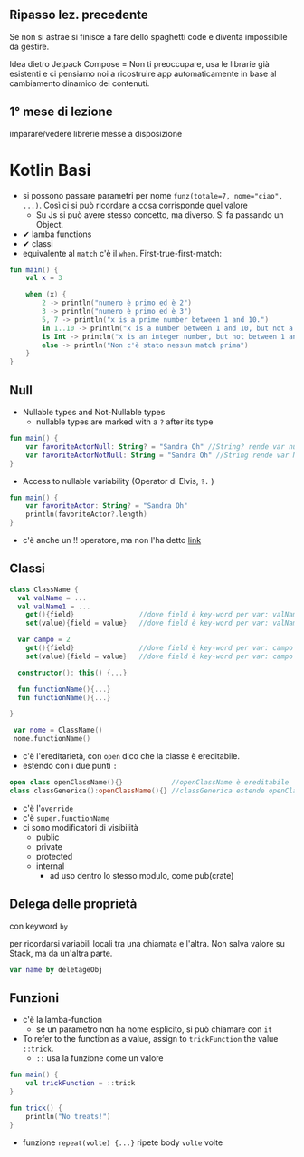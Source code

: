 ## Ripasso lez. precedente

Se non si astrae si finisce a fare dello spaghetti code e diventa impossibile da gestire.

Idea dietro Jetpack Compose = Non ti preoccupare, usa le librarie già esistenti e ci pensiamo noi a ricostruire app automaticamente in base al cambiamento dinamico dei contenuti.

## 1° mese di lezione

imparare/vedere librerie messe a disposizione

# Kotlin Basi

- si possono passare parametri per nome `funz(totale=7, nome="ciao", ...)`. Così ci si può ricordare a cosa corrisponde quel valore
  - Su Js si può avere stesso concetto, ma diverso. Si fa passando un Object.
- ✔ lamba functions
- ✔ classi
- equivalente al `match` c'è il `when`. First-true-first-match:

```kotlin
fun main() {
    val x = 3

    when (x) {
        2 -> println("numero è primo ed è 2")
        3 -> println("numero è primo ed è 3")
        5, 7 -> println("x is a prime number between 1 and 10.")
        in 1..10 -> println("x is a number between 1 and 10, but not a prime number.")
        is Int -> println("x is an integer number, but not between 1 and 10.")
        else -> println("Non c'è stato nessun match prima")
    }
}
```

## Null

- Nullable types and Not-Nullable types
  - nullable types are marked with a `?` after its type

```kotlin
fun main() {
    var favoriteActorNull: String? = "Sandra Oh" //String? rende var nullable
    var favoriteActorNotNull: String = "Sandra Oh" //String rende var Not-Nullable
}
```

- Access to nullable variability (Operator di Elvis, `?.` )

```kotlin
fun main() {
    var favoriteActor: String? = "Sandra Oh"
    println(favoriteActor?.length)
}
```

- c'è anche un !! operatore, ma non l'ha detto
  [link](https://developer.android.com/codelabs/basic-android-kotlin-compose-nullability?continue=https%3A%2F%2Fdeveloper.android.com%2Fcourses%2Fpathways%2Fandroid-basics-compose-unit-2-pathway-1%23codelab-https%3A%2F%2Fdeveloper.android.com%2Fcodelabs%2Fbasic-android-kotlin-compose-nullability#2)

## Classi

```kotlin
class ClassName {
  val valName = ...
  val valName1 = ...
    get(){field}                //dove field è key-word per var: valName1
    set(value){field = value}   //dove field è key-word per var: valName1

  var campo = 2
    get(){field}                //dove field è key-word per var: campo
    set(value){field = value}   //dove field è key-word per var: campo

  constructor(): this() {...}

  fun functionName(){...}
  fun functionName(){...}

}
```

```kotlin
 var nome = ClassName()
 nome.functionName()
```

- c'è l'ereditarietà, con `open` dico che la classe è ereditabile.
- estendo con i due punti `:`

```kotlin
open class openClassName(){}            //openClassName è ereditabile
class classGenerica():openClassName(){} //classGenerica estende openClassName
```

- c'è l'`override`
- c'è `super.functionName`
- ci sono modificatori di visibilità
  - public
  - private
  - protected
  - internal
    - ad uso dentro lo stesso modulo, come pub(crate)

## Delega delle proprietà

con keyword `by`

per ricordarsi variabili locali tra una chiamata e l'altra.
Non salva valore su Stack, ma da un'altra parte.

```kotlin
var name by deletageObj
```

## Funzioni

- c'è la lamba-function
  - se un parametro non ha nome esplicito, si può chiamare con `it`
- To refer to the function as a value, assign to `trickFunction` the value `::trick`.
  - `::` usa la funzione come un valore

```kotlin
fun main() {
    val trickFunction = ::trick
}

fun trick() {
    println("No treats!")
}
```

- funzione `repeat(volte) {...}` ripete body `volte` volte
